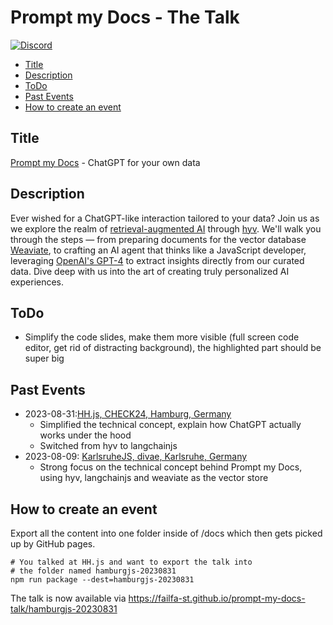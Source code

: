 <h1>Prompt my Docs - The Talk</h1>

[![Discord](https://img.shields.io/discord/1091306623819059300?color=7289da&label=Discord&logo=discord&logoColor=fff&style=for-the-badge)](https://discord.com/invite/m3TBB9XEkb)

<!-- toc -->

- [Title](#title)
- [Description](#description)
- [ToDo](#todo)
- [Past Events](#past-events)
- [How to create an event](#how-to-create-an-event)

<!-- tocstop -->

## Title
[Prompt my Docs](https://github.com/failfa-st/prompt-my-docs) - ChatGPT for your own data


## Description

Ever wished for a ChatGPT-like interaction tailored to your data? Join us as we explore the realm of [retrieval-augmented AI](https://arxiv.org/abs/2302.00083) through [hyv](https://github.com/failfa-st/hyv). We'll walk you through the steps — from preparing documents for the vector database [Weaviate](https://weaviate.io/), to crafting an AI agent that thinks like a JavaScript developer, leveraging [OpenAI's GPT-4](https://platform.openai.com/docs/api-reference) to extract insights directly from our curated data. Dive deep with us into the art of creating truly personalized AI experiences.

## ToDo

* Simplify the code slides, make them more visible (full screen code editor, get rid of distracting background), the highlighted part should be super big

## Past Events

* 2023-08-31:[HH.js, CHECK24, Hamburg, Germany](https://failfa-st.github.io/prompt-my-docs-talk/hamburgjs-20230831)
  * Simplified the technical concept, explain how ChatGPT actually works under the hood
  * Switched from hyv to langchainjs
* 2023-08-09: [KarlsruheJS, divae, Karlsruhe, Germany](https://failfa-st.github.io/prompt-my-docs-talk/karlsruhejs-20230809/)
  * Strong focus on the technical concept behind Prompt my Docs, using hyv, langchainjs and weaviate as the vector store

## How to create an event

Export all the content into one folder inside of /docs which then gets picked up by GitHub pages. 

```
# You talked at HH.js and want to export the talk into
# the folder named hamburgjs-20230831
npm run package --dest=hamburgjs-20230831
```

The talk is now available via https://failfa-st.github.io/prompt-my-docs-talk/hamburgjs-20230831
